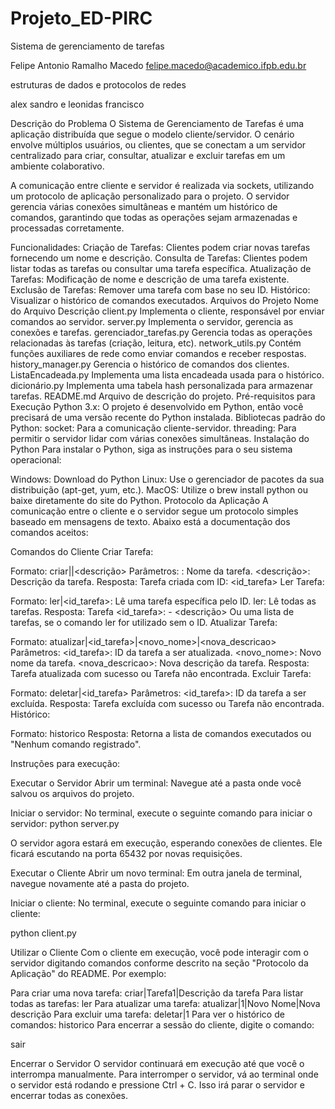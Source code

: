 # Projeto_ED-PIRC
Sistema de gerenciamento de tarefas

Felipe Antonio Ramalho Macedo
felipe.macedo@academico.ifpb.edu.br

estruturas de dados e protocolos de redes

alex sandro e leonidas francisco


Descrição do Problema
O Sistema de Gerenciamento de Tarefas é uma aplicação distribuída que segue o modelo cliente/servidor. O cenário envolve múltiplos usuários, ou clientes, que se conectam a um servidor centralizado para criar, consultar, atualizar e excluir tarefas em um ambiente colaborativo.

A comunicação entre cliente e servidor é realizada via sockets, utilizando um protocolo de aplicação personalizado para o projeto. O servidor gerencia várias conexões simultâneas e mantém um histórico de comandos, garantindo que todas as operações sejam armazenadas e processadas corretamente.

Funcionalidades:
Criação de Tarefas: Clientes podem criar novas tarefas fornecendo um nome e descrição.
Consulta de Tarefas: Clientes podem listar todas as tarefas ou consultar uma tarefa específica.
Atualização de Tarefas: Modificação de nome e descrição de uma tarefa existente.
Exclusão de Tarefas: Remover uma tarefa com base no seu ID.
Histórico: Visualizar o histórico de comandos executados.
Arquivos do Projeto
Nome do Arquivo	Descrição
client.py	Implementa o cliente, responsável por enviar comandos ao servidor.
server.py	Implementa o servidor, gerencia as conexões e tarefas.
gerenciador_tarefas.py	Gerencia todas as operações relacionadas às tarefas (criação, leitura, etc).
network_utils.py	Contém funções auxiliares de rede como enviar comandos e receber respostas.
history_manager.py	Gerencia o histórico de comandos dos clientes.
ListaEncadeada.py	Implementa uma lista encadeada usada para o histórico.
dicionário.py	Implementa uma tabela hash personalizada para armazenar tarefas.
README.md	Arquivo de descrição do projeto.
Pré-requisitos para Execução
Python 3.x: O projeto é desenvolvido em Python, então você precisará de uma versão recente do Python instalada.
Bibliotecas padrão do Python:
socket: Para a comunicação cliente-servidor.
threading: Para permitir o servidor lidar com várias conexões simultâneas.
Instalação do Python
Para instalar o Python, siga as instruções para o seu sistema operacional:

Windows: Download do Python
Linux: Use o gerenciador de pacotes da sua distribuição (apt-get, yum, etc.).
MacOS: Utilize o brew install python ou baixe diretamente do site do Python.
Protocolo da Aplicação
A comunicação entre o cliente e o servidor segue um protocolo simples baseado em mensagens de texto. Abaixo está a documentação dos comandos aceitos:

Comandos do Cliente
Criar Tarefa:

Formato: criar|<nome>|<descrição>
Parâmetros:
<nome>: Nome da tarefa.
<descrição>: Descrição da tarefa.
Resposta: Tarefa criada com ID: <id_tarefa>
Ler Tarefa:

Formato:
ler|<id_tarefa>: Lê uma tarefa específica pelo ID.
ler: Lê todas as tarefas.
Resposta:
Tarefa <id_tarefa>: <nome> - <descrição>
Ou uma lista de tarefas, se o comando ler for utilizado sem o ID.
Atualizar Tarefa:

Formato: atualizar|<id_tarefa>|<novo_nome>|<nova_descricao>
Parâmetros:
<id_tarefa>: ID da tarefa a ser atualizada.
<novo_nome>: Novo nome da tarefa.
<nova_descricao>: Nova descrição da tarefa.
Resposta: Tarefa atualizada com sucesso ou Tarefa não encontrada.
Excluir Tarefa:

Formato: deletar|<id_tarefa>
Parâmetros:
<id_tarefa>: ID da tarefa a ser excluída.
Resposta: Tarefa excluída com sucesso ou Tarefa não encontrada.
Histórico:

Formato: historico
Resposta: Retorna a lista de comandos executados ou "Nenhum comando registrado".

Instruções para execução:

Executar o Servidor
Abrir um terminal: Navegue até a pasta onde você salvou os arquivos do projeto.

Iniciar o servidor: No terminal, execute o seguinte comando para iniciar o servidor:
python server.py

O servidor agora estará em execução, esperando conexões de clientes. Ele ficará escutando na porta 65432 por novas requisições.

Executar o Cliente
Abrir um novo terminal: Em outra janela de terminal, navegue novamente até a pasta do projeto.

Iniciar o cliente: No terminal, execute o seguinte comando para iniciar o cliente:

python client.py


Utilizar o Cliente
Com o cliente em execução, você pode interagir com o servidor digitando comandos conforme descrito na seção "Protocolo da Aplicação" do README. Por exemplo:

Para criar uma nova tarefa: criar|Tarefa1|Descrição da tarefa
Para listar todas as tarefas: ler
Para atualizar uma tarefa: atualizar|1|Novo Nome|Nova descrição
Para excluir uma tarefa: deletar|1
Para ver o histórico de comandos: historico
Para encerrar a sessão do cliente, digite o comando:

sair

 Encerrar o Servidor
O servidor continuará em execução até que você o interrompa manualmente. Para interromper o servidor, vá ao terminal onde o servidor está rodando e pressione Ctrl + C. Isso irá parar o servidor e encerrar todas as conexões.

